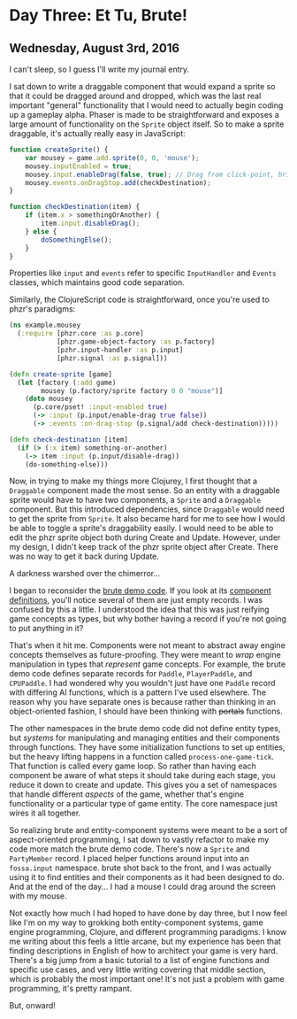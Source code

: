 Day Three: Et Tu, Brute!
========================

Wednesday, August 3rd, 2016
---------------------------

I can't sleep, so I guess I'll write my journal entry.

I sat down to write a draggable component that would expand a sprite so that it could be dragged around
and dropped, which was the last real important "general" functionality that I would need to actually
begin coding up a gameplay alpha. Phaser is made to be straightforward and exposes a large amount of
functionality on the `Sprite` object itself. So to make a sprite draggable, it's actually really easy
in JavaScript:

```javascript
function createSprite() {
    var mousey = game.add.sprite(0, 0, 'mouse');
    mousey.inputEnabled = true;
    mousey.input.enableDrag(false, true); // Drag from click-point, bring sprite to top
    mousey.events.onDragStop.add(checkDestination);
}

function checkDestination(item) {
    if (item.x > somethingOrAnother) {
        item.input.disableDrag();
    } else {
        doSomethingElse();
    }
}
```

Properties like `input` and `events` refer to specific `InputHandler` and `Events` classes, which
maintains good code separation.

Similarly, the ClojureScript code is straightforward, once you're used to phzr's paradigms:

```clojure
(ns example.mousey
  (:require [phzr.core :as p.core]
            [phzr.game-object-factory :as p.factory]
            [pzhr.input-handler :as p.input]
            [phzr.signal :as p.signal]))

(defn create-sprite [game]
  (let [factory (:add game)
        mousey (p.factory/sprite factory 0 0 "mouse")]
    (doto mousey
      (p.core/pset! :input-enabled true)
      (-> :input (p.input/enable-drag true false))
      (-> :events :on-drag-stop (p.signal/add check-destination)))))

(defn check-destination [item]
  (if (> (:x item) something-or-another)
    (-> item :input (p.input/disable-drag))
    (do-something-else)))
```

Now, in trying to make my things more Clojurey, I first thought that a `Draggable` component made the most
sense. So an entity with a draggable sprite would have to have two components, a `Sprite` and a `Draggable`
component. But this introduced dependencies, since `Draggable` would need to get the sprite from `Sprite`.
It also became hard for me to see how I would be able to toggle a sprite's draggability easily. I would
need to be able to edit the phzr sprite object both during Create and Update. However, under my design,
I didn't keep track of the phzr sprite object after Create. There was no way to get it back during Update.

A darkness warshed over the chimerror...

I began to reconsider the [brute demo code](https://github.com/markmandel/brute-play-pong). If you look
at its [component definitions](https://github.com/markmandel/brute-play-pong/blob/master/desktop/src-common/brute_play_pong/component.clj),
you'll notice several of them are just empty records. I was confused by this a little. I understood the
idea that this was just reifying game concepts as types, but why bother having a record if you're not
going to put anything in it?

That's when it hit me. Components were not meant to abstract away engine concepts themselves as
future-proofing. They were meant to *wrap* engine manipulation in types that *represent* game concepts.
For example, the brute demo code defines separate records for `Paddle`, `PlayerPaddle`, and `CPUPaddle`.
I had wondered why you wouldn't just have one `Paddle` record with differing AI functions, which is a
pattern I've used elsewhere. The reason why you have separate ones is because rather than thinking in an
object-oriented fashion, I should have been thinking with ~~portals~~ functions.

The other namespaces in the brute demo code did not define entity types, but *systems* for manipulating and
managing entities and their components through functions. They have some initialization functions to set
up entities, but the heavy lifting happens in a function called `process-one-game-tick`. That function is
called every game loop. So rather than having each component be aware of what steps it should take during
each stage, you reduce it down to create and update. This gives you a set of namespaces that handle
different *aspects* of the game, whether that's engine functionality or a particular type of game entity.
The core namespace just wires it all together.

So realizing brute and entity-component systems were meant to be a sort of aspect-oriented programming,
I sat down to vastly refactor to make my code more match the brute demo code. There's now a `Sprite` and
`PartyMember` record. I placed helper functions around input into an `fossa.input` namespace. brute shot
back to the front, and I was actually using it to find entities and their components as it had been
designed to do. And at the end of the day... I had a mouse I could drag around the screen with my mouse.

Not exactly how much I had hoped to have done by day three, but I now feel like I'm on my way to grokking
both entity-component systems, game engine programming, Clojure, and different programming paradigms. I
know me writing about this feels a little arcane, but my experience has been that finding descriptions in
English of how to architect your game is very hard. There's a big jump from a basic tutorial to a list of
engine functions and specific use cases, and very little writing covering that middle section, which is
probably the most important one! It's not just a problem with game programming, it's pretty rampant.

But, onward!

